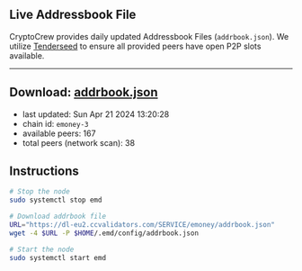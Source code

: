 ## Live Addressbook File

CryptoCrew provides daily updated Addressbook Files (`addrbook.json`). We utilize [Tenderseed](https://github.com/binaryholdings/tenderseed) to ensure all provided peers have open P2P slots available.

---
**Download: [addrbook.json](https://dl-eu2.ccvalidators.com/SERVICE/emoney/addrbook.json)**
---

- last updated: Sun Apr 21 2024 13:20:28
- chain id: `emoney-3`
- available peers: 167
- total peers (network scan): 38

## Instructions
```sh
# Stop the node
sudo systemctl stop emd

# Download addrbook file
URL="https://dl-eu2.ccvalidators.com/SERVICE/emoney/addrbook.json"
wget -4 $URL -P $HOME/.emd/config/addrbook.json

# Start the node
sudo systemctl start emd
```
